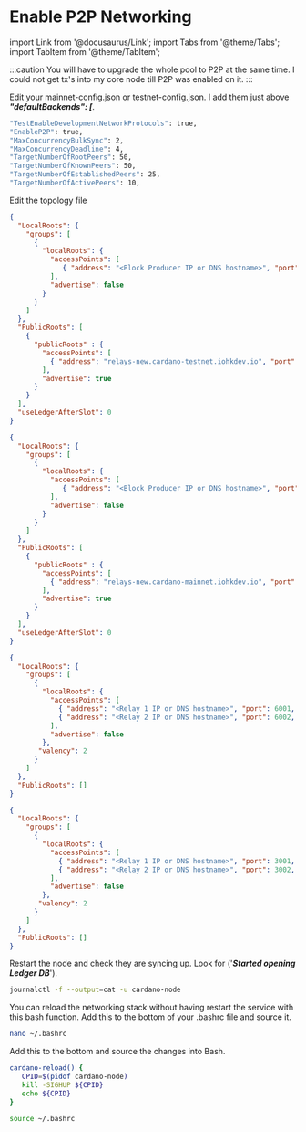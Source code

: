# Enable P2P Networking

import Link from '@docusaurus/Link';
import Tabs from '@theme/Tabs';
import TabItem from '@theme/TabItem';


:::caution
You will have to upgrade the whole pool to P2P at the same time. I could not get tx's into my core node till P2P was enabled on it.
:::

Edit your mainnet-config.json or testnet-config.json. I add them just above ***"defaultBackends": [***.

```bash title="${NODE_CONFIG}-config.json"
"TestEnableDevelopmentNetworkProtocols": true,
"EnableP2P": true,
"MaxConcurrencyBulkSync": 2,
"MaxConcurrencyDeadline": 4,
"TargetNumberOfRootPeers": 50,
"TargetNumberOfKnownPeers": 50,
"TargetNumberOfEstablishedPeers": 25,
"TargetNumberOfActivePeers": 10,
```

Edit the topology file

<Tabs groupId="CONFIG_NET">
  <TabItem value="Testnet" label="Testnet P2P Relay" default>

```json title="testnet-topology.json"
{
  "LocalRoots": {
    "groups": [
      {
        "localRoots": {
          "accessPoints": [
             { "address": "<Block Producer IP or DNS hostname>", "port": 6000, "valency": 1, "name": "My Core Node"}
          ],
          "advertise": false
        }
      }
    ]
  },
  "PublicRoots": [
    {
      "publicRoots" : {
        "accessPoints": [
          { "address": "relays-new.cardano-testnet.iohkdev.io", "port": 3001, "valency": 2, "name": "IOG"}
        ],
        "advertise": true
      }
    }
  ],
  "useLedgerAfterSlot": 0
}
```

  </TabItem>
  <TabItem value="Mainnet" label="Mainnet P2P Relay">

```json title="mainnet-topology.json"
{
  "LocalRoots": {
    "groups": [
      {
        "localRoots": {
          "accessPoints": [
             { "address": "<Block Producer IP or DNS hostname>", "port": 3000, "valency": 1, "name": "My Core Node"}
          ],
          "advertise": false
        }
      }
    ]
  },
  "PublicRoots": [
    {
      "publicRoots" : {
        "accessPoints": [
          { "address": "relays-new.cardano-mainnet.iohkdev.io", "port": 3001, "valency": 2, "name": "OTG"}
        ],
        "advertise": true
      }
    }
  ],
  "useLedgerAfterSlot": 0
}
```

  </TabItem>
</Tabs>
<Tabs groupId="CONFIG_NET">
  <TabItem value="Testnet" label="Testnet P2P Core" default>

```json title="testnet-topology.json"
{
  "LocalRoots": {
    "groups": [
      {
        "localRoots": {
          "accessPoints": [
            { "address": "<Relay 1 IP or DNS hostname>", "port": 6001, "valency": 1, "name": "Server in Germany"},
            { "address": "<Relay 2 IP or DNS hostname>", "port": 6002, "valency": 1, "name": "Server in USA"}
          ],
          "advertise": false
        },
       "valency": 2
      }
    ]
  },
  "PublicRoots": []
}
```

  </TabItem>
  <TabItem value="Mainnet" label="Mainnet P2P Core">

```json title="mainnet-topology.json"
{
  "LocalRoots": {
    "groups": [
      {
        "localRoots": {
          "accessPoints": [
            { "address": "<Relay 1 IP or DNS hostname>", "port": 3001, "valency": 1, "name": "Server in Germany"},
            { "address": "<Relay 2 IP or DNS hostname>", "port": 3002, "valency": 1, "name": "Server in USA"}
          ],
          "advertise": false
        },
       "valency": 2
      }
    ]
  },
  "PublicRoots": []
}
```

  </TabItem>
</Tabs>

Restart the node and check they are syncing up. Look for ('***Started opening Ledger DB***').

```bash title=">_ Terminal"
journalctl -f --output=cat -u cardano-node
```

You can reload the networking stack without having restart the service with this bash function. Add this to the bottom of your .bashrc file and source it.

```bash title=">_ Terminal"
nano ~/.bashrc
```
Add this to the bottom and source the changes into Bash.

```bash title="~/.bashrc"
cardano-reload() {
   CPID=$(pidof cardano-node)
   kill -SIGHUP ${CPID}
   echo ${CPID}
}
```

```bash title=">_ Terminal"
source ~/.bashrc
```